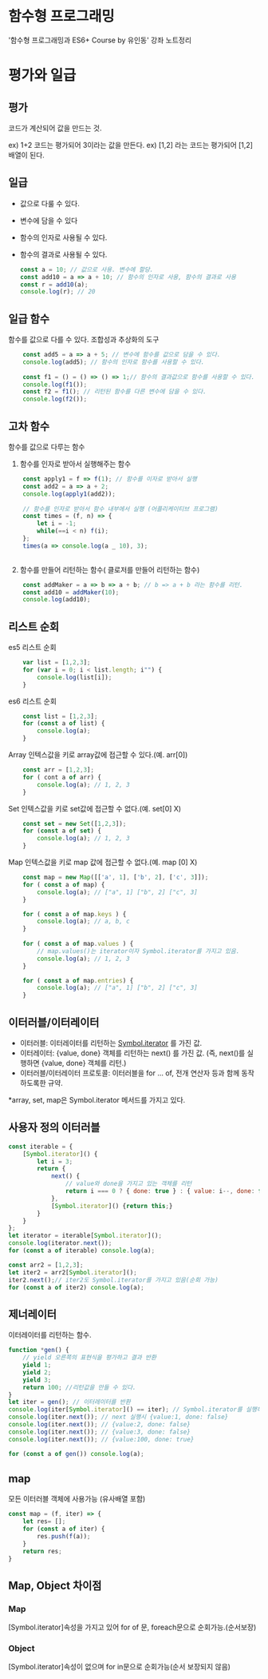 # 함수형 프로그래밍
'함수형 프로그래밍과 ES6+ Course by 유인동' 강좌 노트정리


# 평가와 일급

## 평가
코드가 계산되어 값을 만드는 것.

ex) 1+2 코드는 평가되어 3이라는 값을 만든다.
ex) [1,2] 라는 코드는 평가되어 [1,2] 배열이 된다.

## 일급
+ 값으로 다룰 수 있다.
+ 변수에 담을 수 있다
+ 함수의 인자로 사용될 수 있다.
+ 함수의 결과로 사용될 수 있다.

   ``` js
   const a = 10; // 값으로 사용. 변수에 할당.
   const add10 = a => a + 10; // 함수의 인자로 사용, 함수의 결과로 사용
   const r = add10(a);
   console.log(r); // 20
    ```

## 일급 함수
함수를 값으로 다를 수 있다.
조합성과 추상화의 도구
```js
	const add5 = a => a + 5; // 변수에 함수를 값으로 담을 수 있다.
	console.log(add5); // 함수의 인자로 함수를 사용할 수 있다.
	
	const f1 = () = () => () => 1;// 함수의 결과값으로 함수를 사용할 수 있다.
	console.log(f1());
	const f2 = f1(); // 리턴된 함수를 다른 변수에 담을 수 있다.
	console.log(f2());
```

## 고차 함수
함수를 값으로 다루는 함수
1. 함수를 인자로 받아서 실행해주는 함수
```js
	const apply1 = f => f(1); // 함수를 이자로 받아서 실행
	const add2 = a => a + 2;
	console.log(apply1(add2));
	
	// 함수를 인자로 받아서 함수 내부에서 실행 (어플리케이티브 프로그램)
	const times = (f, n) => {
		let i = -1;
		while(==i < n) f(i);
	};
	times(a => console.log(a _ 10), 3);
	
```
2. 함수를 만들어 리턴하는 함수( 클로저를 만들어 리턴하는 함수)
```js
	const addMaker = a => b => a + b; // b => a + b 라는 함수를 리턴.
	const add10 = addMaker(10);
	console.log(add10);
```

## 리스트 순회
es5 리스트 순회
```js
	var list = [1,2,3];
	for (var i = 0; i < list.length; i"") {
		console.log(list[i]);
	}
```
es6 리스트 순회
```js
	const list = [1,2,3];
	for (const a of list) {
		console.log(a);
	}
```

Array
인텍스값을 키로 array값에 접근할 수 있다.(예. arr[0])
```js
	const arr = [1,2,3];
	for ( cont a of arr) {
		console.log(a); // 1, 2, 3
	}
```

Set
인텍스값을 키로 set값에 접근할 수 없다.(예. set[0]  X)
```js
	const set = new Set([1,2,3]);
	for (const a of set) { 
		console.log(a); // 1, 2, 3
	}
```
Map
인텍스값을 키로 map 값에 접근할 수 없다.(예. map [0]  X)
```js
	const map = new Map([['a', 1], ['b', 2], ['c', 3]]);
	for ( const a of map) {
		console.log(a); // ["a", 1] ["b", 2] ["c", 3]
	}

	for ( const a of map.keys ) {
		console.log(a); // a, b, c
	}
	
	for ( const a of map.values ) { 
		// map.values()는 iterator이자 Symbol.iterator를 가지고 있음.
		console.log(a); // 1, 2, 3
	}

	for ( const a of map.entries) {
		console.log(a); // ["a", 1] ["b", 2] ["c", 3]
	}
```

## 이터러블/이터레이터
+ 이터러블: 이터레이터를 리턴하는 [Symbol.iterator]() 를 가진 값.
+ 이터레이터: {value, done} 객체를 리턴하는 next() 를 가진 값. (즉, next()를 실행하면 {value, done} 객체를 리턴.)
+ 이터러블/이터레이터 프로토콜: 이터러블을 for ... of, 전개 연산자 등과 함께 동작하도록한 규약. 

*array, set, map은 Symbol.iterator 메서드를 가지고 있다.

## 사용자 정의 이터러블
```js
const iterable = {
	[Symbol.iterator]() {
		let i = 3;
		return {
			next() {
				// value와 done을 가지고 있는 객체를 리턴
				return i === 0 ? { done: true } : { value: i--, done: false};
			},
			[Symbol.iterator]() {return this;}	
		}
	}
};
let iterator = iterable[Symbol.iterator]();
console.log(iterator.next());
for (const a of iterable) console.log(a);

const arr2 = [1,2,3];
let iter2 = arr2[Symbol.iterator]();
iter2.next();// iter2도 Symbol.iterator를 가지고 있음(순회 가능)
for (const a of iter2) console.log(a);
```
## 제너레이터
이터레이터를 리턴하는 함수.
```js
function *gen() {
	// yield 오른쪽의 표현식을 평가하고 결과 반환
	yield 1;
	yield 2;
	yield 3;
	return 100; //리턴값을 만들 수 있다.
}
let iter = gen(); // 이터레이터를 반환
console.log(iter[Symbol.iterator]() == iter); // Symbol.iterator를 실행하면 자기자신을 반환
console.log(iter.next()); // next 실행시 {value:1, done: false}
console.log(iter.next()); // {value:2, done: false}
console.log(iter.next()); // {value:3, done: false}
console.log(iter.next()); // {value:100, done: true} 

for (const a of gen()) console.log(a);
```

## map
모든 이터러블 객체에 사용가능 (유사배열 포함)
```js
const map = (f, iter) => {
	let res= [];
	for (const a of iter) {
		res.push(f(a));
	}
	return res;
}
```

## Map,  Object 차이점
### Map
 [Symbol.iterator]속성을 가지고 있어 for of 문, foreach문으로 순회가능.(순서보장)
### Object
[Symbol.iterator]속성이 없으며 for in문으로 순회가능(순서 보장되지 않음)

